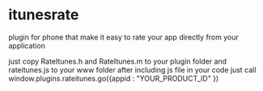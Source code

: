 itunesrate
==========

plugin for phone that make it easy to rate your app directly from your application

just copy RateItunes.h and RateItunes.m to your plugin folder and rateitunes.js to your www folder 
after including js file in your code just call window.plugins.rateitunes.go({appid : "YOUR_PRODUCT_ID" })
